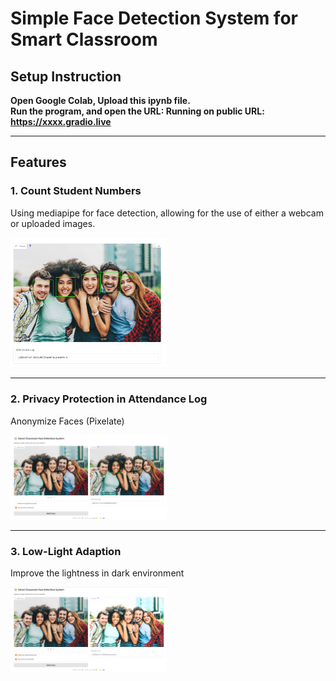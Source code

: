 # Simple Face Detection System for Smart Classroom

## Setup Instruction

**Open Google Colab, Upload this ipynb file.**  
**Run the program, and open the URL:  Running on public URL: https://xxxx.gradio.live**  

---

## Features

### 1. Count Student Numbers
Using mediapipe for face detection, allowing for the use of either a webcam or uploaded images.

<img src="screenshots/noMask.png" alt="face" width="250">

---

### 2. Privacy Protection in Attendance Log
Anonymize Faces (Pixelate)

<img src="screenshots/face.png" alt="Anonymize" width="250">

---

### 3. Low-Light Adaption
Improve the lightness in dark environment

<img src="screenshots/low_light.png" alt="Low-Light Enhancement" width="250">

